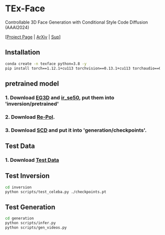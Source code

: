# TEx-Face
Controllable 3D Face Generation with Conditional Style Code Diffusion (AAAI2024)

[[Project Page](https://sxl142.github.io/TEx-Face/) | [ArXiv](https://arxiv.org/abs/2312.13941) | [Sup](/docs/static/pdfs/TEx-sup.pdf)]


## Installation
```bash
conda create -n texface python=3.8 -y
pip install torch==1.12.1+cu113 torchvision==0.13.1+cu113 torchaudio==0.12.1 --extra-index-url https://download.pytorch.org/whl/cu113
```

## pretrained model
### 1. Download [EG3D](https://drive.google.com/file/d/1ZAJxfEFbOypRMyCCRA4LfTeIbkOnZi_m/view?usp=drive_link) and [ir_se50](https://drive.google.com/file/d/1KW7bjndL3QG3sxBbZxreGHigcCCpsDgn/view), put them into 'inversion/pretrained'

### 2. Download [Re-PoI](https://drive.google.com/file/d/1RAJ5-B-92Ygg5aR-T1cx0U06uTsSyBqo/view?usp=sharing).

### 3. Download [SCD](https://drive.google.com/file/d/10lhpORq2g_K7WVafxdRt0CVBiOQxoq90/view?usp=sharing) and put it into 'generation/checkpoints'.

## Test Data
### 1. Download [Test Data](https://drive.google.com/file/d/1bF1fIUOZjK4JRDQKn1qhvIMU_MWxpwa_/view?usp=drive_link)

## Test Inversion
```bash
cd inversion
python scripts/test_celeba.py ./checkpoints.pt
```
## Test Generation
```bash
cd generation
python scripts/infer.py 
python scripts/gen_videos.py
```